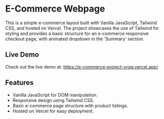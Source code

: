 # E-Commerce Webpage

This is a simple e-commerce layout built with Vanilla JavaScript, Tailwind CSS, and hosted on Vercel. The project showcases the use of Tailwind for styling and provides a basic structure for an e-commerce responsive checkout page, with animated dropdown in the 'Summary' section.

## Live Demo

Check out the live demo at: https://e-commerce-project-vrow.vercel.app/

## Features

- Vanilla JavaScript for DOM manipulation.
- Responsive design using Tailwind CSS.
- Basic e-commerce page structure with product listings.
- Hosted on Vercel for easy deployment.
